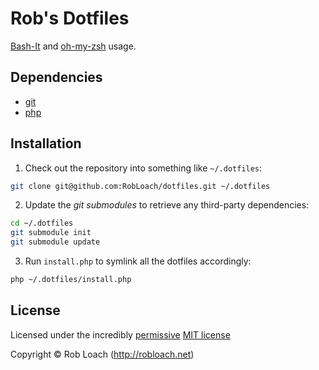 # Rob's Dotfiles

[Bash-It](https://github.com/revans/bash-it) and [oh-my-zsh](https://github.com/robbyrussell/oh-my-zsh/) usage.


## Dependencies

* [git](http://git-scm.com)
* [php](http://php.net)


## Installation

1. Check out the repository into something like `~/.dotfiles`:
``` bash
git clone git@github.com:RobLoach/dotfiles.git ~/.dotfiles
```

2. Update the *git submodules* to retrieve any third-party dependencies:
``` bash
cd ~/.dotfiles
git submodule init
git submodule update
```

3. Run `install.php` to symlink all the dotfiles accordingly:
``` bash
php ~/.dotfiles/install.php
```


## License

Licensed under the incredibly [permissive](http://en.wikipedia.org/wiki/Permissive_free_software_licence) [MIT license](http://creativecommons.org/licenses/MIT/)

Copyright &copy; Rob Loach (http://robloach.net)
